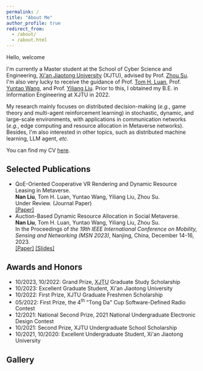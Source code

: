 ```yaml
---
permalink: /
title: "About Me"
author_profile: true
redirect_from: 
  - /about/
  - /about.html
---
```

Hello, welcome

I'm currently a Master student at the School of Cyber Science and Engineering, [Xi'an Jiaotong University](https://www.xjtu.edu.cn/) (XJTU), advised by Prof. [Zhou Su](https://scholar.google.com/citations?user=KDbnu2cAAAAJ). I'm also very lucky to receive the guidance of Prof. [Tom H. Luan](https://scholar.google.com/citations?user=lPDUfpgAAAAJ), Prof. [Yuntao Wang](https://scholar.google.com/citations?user=90fr-8wAAAAJ), and Prof. [Yiliang Liu](https://scholar.google.com/citations?user=beCuvCwAAAAJ). Prior to this, I obtained my B.E. in Information Engineering at XJTU in 2022.

My research mainly focuses on distributed decision-making (*e.g.*, game theory and multi-agent reinforcement learning) in stochastic, dynamic, and large-scale environments, with applications in communication networks (*e.g.*, edge computing and resource allocation in Metaverse networks). Besides, I'm also interested in other topics, such as distributed machine learning, LLM agent, *etc.*

You can find my CV [here](../assets/CV.pdf).

Selected Publications
------
- QoE-Oriented Cooperative VR Rendering and Dynamic Resource Leasing in Metaverse.\
  **Nan Liu**, Tom H. Luan, Yuntao Wang, Yiliang Liu, Zhou Su. \
  Under Review. (Journal Paper)\
  [[Paper]](../assets/TMC_paper.pdf)
- Auction-Based Dynamic Resource Allocation in Social Metaverse.\
  **Nan Liu**, Tom H. Luan, Yuntao Wang, Yiliang Liu, Zhou Su. \
  In the Proceedings of *the 19th IEEE International Conference on Mobility, Sensing and Networking (MSN 2023)*, Nanjing, China, December 14-16, 2023.\
  [[Paper]](../assets/MSN_paper.pdf) [[Slides]](../assets/MSN_slides.pdf)

Awards and Honors
------
- 10/2023, 10/2022: Grand Prize, <abbr title="Xi'an Jiaotong University">XJTU</abbr> Graduate Study Scholarship
- 10/2023: Excellent Graduate Student, Xi'an Jiaotong University
- 10/2022: First Prize, XJTU Graduate Freshmen Scholarship
- 05/2022: First Prize, the 4<sup>th</sup> "Tong Da" Cup Software-Defined Radio Contest
- 12/2021: National Second Prize, 2021 National Undergraduate Electronic Design Contest
- 10/2021: Second Prize, XJTU Undergraduate School Scholarship
- 10/2021, 10/2020: Excellent Undergraduate Student, Xi'an Jiaotong University

Gallery
------


<script type="text/javascript" src="//rf.revolvermaps.com/0/0/8.js?i=5ed7znl6inj&amp;m=8&amp;c=ff0000&amp;cr1=ffffff&amp;f=arial&amp;l=33" async="async"></script>


